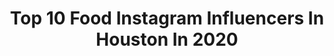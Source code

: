 ---
title: Top 10 Food Instagram Influencers In Houston In 2020
description: >-
  Find top food Instagram influencers in Houston in 2020. Most popular hashtags: #hungry #supportlocal #cookies #sponsored.
platform: Instagram
profiles:
  - username: "cshepherd13"
    fullname: >-
      Chris Shepherd
    location: "United States"
    followers: 29048
    engagement: 191
    commentsToLikes: 0.029830
    id: ck5c47f1e0r8w0i11lxhck6ds
    verified: false
    hashtags: "#htown, #coronavirus, #saverestaurants, #restaurants"
  - username: "posthtx"
    fullname: >-
      POST Houston
    location: "United States"
    followers: 19352
    engagement: 235
    commentsToLikes: 0.016230
    id: ck5zjga97hjbc0i14djyf8te3
    verified: false
    hashtags: "#mail, #baseball, #design, #lions"
  - username: "alatte.toeat"
    fullname: >-
      Coffee & Food | Houston
    location: "United States"
    followers: 2443
    engagement: 2886
    commentsToLikes: 0.214539
    id: ck6tmpbdc89ne0j71jgf880dx
    verified: false
    hashtags: "#nationalpizzaday, #sorrynosalad, #foodblogger, #dailypizza"
  - username: "houstonfoodiess"
    fullname: >-
      Houston Food
    location: "United States"
    followers: 27204
    engagement: 707
    commentsToLikes: 0.444655
    id: ck5q8sh3g7s230i116ttijkp6
    verified: false
    hashtags: "#hkfrenchtoast, #cincodemayo, #supportlocal, #toast"
  - username: "diningwithdestiny"
    fullname: >-
      Destiny • Houston Food
    location: "United States"
    followers: 2878
    engagement: 1682
    commentsToLikes: 0.218702
    id: ck6tusw7hi7zy0j71lribhgl6
    verified: false
    hashtags: "#eatlocalhouston"
  - username: "fooodeelicious"
    fullname: >-
      Houston Food | Duc Hoang
    location: "United States"
    followers: 43906
    engagement: 448
    commentsToLikes: 0.404722
    id: ck5pyhjqnw1vt0i11yc2um1l0
    verified: false
    hashtags: "#openfortakeout, #sponsored, #closestcinco, #ad"
  - username: "for.twoplease"
    fullname: >-
      Joeli l Houston Food Couple
    location: "United States"
    followers: 2777
    engagement: 1224
    commentsToLikes: 0.239582
    id: ck139sv4jmy9j0i1995y7mgy7
    verified: false
    hashtags: "#supportlocalbusiness, #goodfriday, #springbakingchampionship, #nationalgarlicday"
  - username: "imafoodaddictx"
    fullname: >-
      Houston Food | Amity
    location: "United States"
    followers: 9985
    engagement: 953
    commentsToLikes: 0.157815
    id: ck14ii1esfi530i19dcvfxboy
    verified: false
    hashtags: "#spicyfood, #filipino, #life, #seafoodlover"
  - username: "whatayishaeats"
    fullname: >-
      𝐀𝐘𝐈𝐒𝐇𝐀 | Houston Food Blogger
    location: "United States"
    followers: 2518
    engagement: 1386
    commentsToLikes: 0.118291
    id: ck9weodr9l6730j78h8c0olsm
    verified: false
    hashtags: "#3for10, #foodgasam, #fastfood, #cookiesandcream"
  - username: "theeatingant"
    fullname: >-
      Anthony | Houston Food Blogger
    location: "United States"
    followers: 23664
    engagement: 194
    commentsToLikes: 0.258633
    id: ck0u2fzzwzuv40i19ay3ej9gm
    verified: false
    hashtags: "#chocolatelover, #friedribs, #friedlobster, #pizzagram"
---